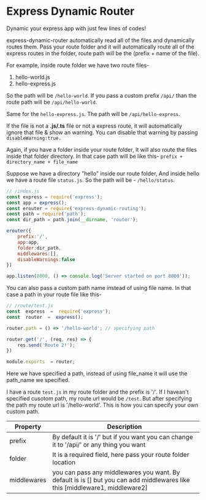 
# Express Dynamic Router

  

Dynamic your express app with just few lines of codes!


express-dynamic-router automatically read all of the files and dynamically routes them. Pass your route folder and it will automatically route all of the express routes in the folder, route path will be the (prefix + name of the file).

For example, inside route folder we have two route files-

1.  hello-world.js
2.  hello-express.js

So the path will be `/hello-world`. If you pass a custom prefix `/api/` than the route path will be `/api/hello-world`.

Same for the `hello-express.js`. The path will be `/api/hello-express`.

If the file is not a **.js/.ts** file or not a express route, it will automatically ignore that file & show an warning. You can disable that warning by passing `disableWarning:true.`

Again, if you have a folder inside your route folder, It will also route the files inside that folder directory. In that case path will be like this- `prefix + directory_name + file_name`

Suppose we have a directory "hello" inside our route folder, And inside hello we have a route file `status.js`. So the path will be - `/hello/status`.

```js
// /index.js
const express = require('express');
const app = express();
const erouter = require('express-dynamic-routing');
const path = require('path');
const dir_path = path.join(__dirname, 'router');

erouter({
	prefix:'/',
	app:app,
	folder:dir_path,
	middlewares:[],
	disableWarnings:false
})

app.listen(8000, () => console.log('Server started on port 8000'));
```

You can also pass a custom path name instead of using file name. In that case a path in your route file like this-

```js
// /route/test.js
const  express  =  require('express');
const  router  =  express();

router.path = () => '/hello-world'; // specifying path

router.get('/', (req, res) => {
	res.send('Route 2!');
})

module.exports  = router;
```

Here we have specified a path, instead of using file_name it will  use the path_name we specified.

I have a route `test.js` in my route folder and the prefix is '/'.
If I havean't specified cusotom path, my route url would be `/test`. But after specifying the path my route url is '/hello-world'. This is how you can specify your own custom path.


| Property | Description |
| ----------- | ----------- |
| prefix | By default it is '/' but if you want you can change it to '/api/' or any thing you want |
| folder | It is a required field, here pass your route folder location |
| middlewares | you can pass any middlewares you want. By default is is [] but you can add middlewares like this [middleware1, middleware2]